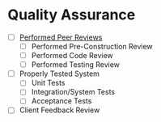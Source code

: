 # Quality Assurance

* [ ] [Performed Peer Reviews](./peer_reviews)
  * [ ] Performed Pre-Construction Review
  * [ ] Performed Code Review
  * [ ] Performed Testing Review
* [ ] Properly Tested System
  * [ ] Unit Tests
  * [ ] Integration/System Tests
  * [ ] Acceptance Tests
* [ ] Client Feedback Review
